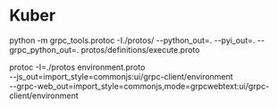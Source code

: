 # Kuber

python -m grpc_tools.protoc -I./protos/ --python_out=. --pyi_out=. --grpc_python_out=. protos/definitions/execute.proto

protoc -I=./protos environment.proto \
 --js_out=import_style=commonjs:ui/grpc-client/environment \
 --grpc-web_out=import_style=commonjs,mode=grpcwebtext:ui/grpc-client/environment
